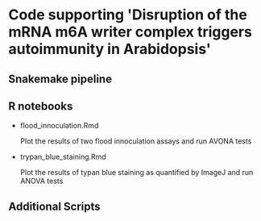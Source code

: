 # Code supporting 'Disruption of the mRNA m6A writer complex triggers autoimmunity in Arabidopsis'

## Snakemake pipeline

## R notebooks
- flood_innoculation.Rmd
  
    Plot the results of two flood innoculation assays and run AVONA tests
- trypan_blue_staining.Rmd
  
    Plot the results of typan blue staining as quantified by ImageJ and run ANOVA tests

## Additional Scripts

